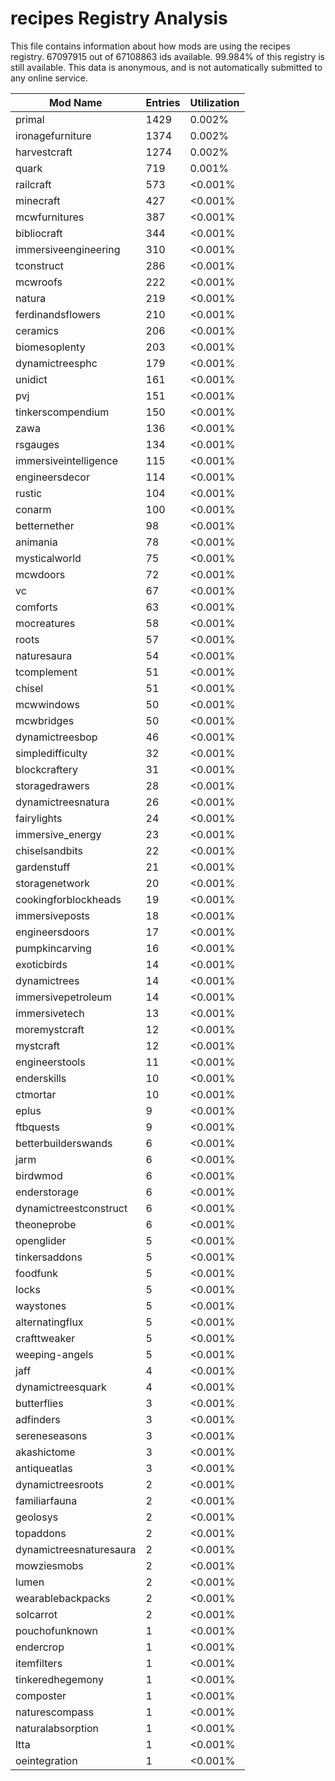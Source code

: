 # recipes Registry Analysis

This file contains information about how mods are using the recipes registry.
67097915 out of 67108863 ids available. 99.984% of this registry is still
available. This data is anonymous, and is not automatically submitted to any
online service.


| Mod Name                | Entries | Utilization |
|-------------------------|---------|-------------|
| primal                  | 1429    | 0.002%      |
| ironagefurniture        | 1374    | 0.002%      |
| harvestcraft            | 1274    | 0.002%      |
| quark                   | 719     | 0.001%      |
| railcraft               | 573     | <0.001%     |
| minecraft               | 427     | <0.001%     |
| mcwfurnitures           | 387     | <0.001%     |
| bibliocraft             | 344     | <0.001%     |
| immersiveengineering    | 310     | <0.001%     |
| tconstruct              | 286     | <0.001%     |
| mcwroofs                | 222     | <0.001%     |
| natura                  | 219     | <0.001%     |
| ferdinandsflowers       | 210     | <0.001%     |
| ceramics                | 206     | <0.001%     |
| biomesoplenty           | 203     | <0.001%     |
| dynamictreesphc         | 179     | <0.001%     |
| unidict                 | 161     | <0.001%     |
| pvj                     | 151     | <0.001%     |
| tinkerscompendium       | 150     | <0.001%     |
| zawa                    | 136     | <0.001%     |
| rsgauges                | 134     | <0.001%     |
| immersiveintelligence   | 115     | <0.001%     |
| engineersdecor          | 114     | <0.001%     |
| rustic                  | 104     | <0.001%     |
| conarm                  | 100     | <0.001%     |
| betternether            | 98      | <0.001%     |
| animania                | 78      | <0.001%     |
| mysticalworld           | 75      | <0.001%     |
| mcwdoors                | 72      | <0.001%     |
| vc                      | 67      | <0.001%     |
| comforts                | 63      | <0.001%     |
| mocreatures             | 58      | <0.001%     |
| roots                   | 57      | <0.001%     |
| naturesaura             | 54      | <0.001%     |
| tcomplement             | 51      | <0.001%     |
| chisel                  | 51      | <0.001%     |
| mcwwindows              | 50      | <0.001%     |
| mcwbridges              | 50      | <0.001%     |
| dynamictreesbop         | 46      | <0.001%     |
| simpledifficulty        | 32      | <0.001%     |
| blockcraftery           | 31      | <0.001%     |
| storagedrawers          | 28      | <0.001%     |
| dynamictreesnatura      | 26      | <0.001%     |
| fairylights             | 24      | <0.001%     |
| immersive_energy        | 23      | <0.001%     |
| chiselsandbits          | 22      | <0.001%     |
| gardenstuff             | 21      | <0.001%     |
| storagenetwork          | 20      | <0.001%     |
| cookingforblockheads    | 19      | <0.001%     |
| immersiveposts          | 18      | <0.001%     |
| engineersdoors          | 17      | <0.001%     |
| pumpkincarving          | 16      | <0.001%     |
| exoticbirds             | 14      | <0.001%     |
| dynamictrees            | 14      | <0.001%     |
| immersivepetroleum      | 14      | <0.001%     |
| immersivetech           | 13      | <0.001%     |
| moremystcraft           | 12      | <0.001%     |
| mystcraft               | 12      | <0.001%     |
| engineerstools          | 11      | <0.001%     |
| enderskills             | 10      | <0.001%     |
| ctmortar                | 10      | <0.001%     |
| eplus                   | 9       | <0.001%     |
| ftbquests               | 9       | <0.001%     |
| betterbuilderswands     | 6       | <0.001%     |
| jarm                    | 6       | <0.001%     |
| birdwmod                | 6       | <0.001%     |
| enderstorage            | 6       | <0.001%     |
| dynamictreestconstruct  | 6       | <0.001%     |
| theoneprobe             | 6       | <0.001%     |
| openglider              | 5       | <0.001%     |
| tinkersaddons           | 5       | <0.001%     |
| foodfunk                | 5       | <0.001%     |
| locks                   | 5       | <0.001%     |
| waystones               | 5       | <0.001%     |
| alternatingflux         | 5       | <0.001%     |
| crafttweaker            | 5       | <0.001%     |
| weeping-angels          | 5       | <0.001%     |
| jaff                    | 4       | <0.001%     |
| dynamictreesquark       | 4       | <0.001%     |
| butterflies             | 3       | <0.001%     |
| adfinders               | 3       | <0.001%     |
| sereneseasons           | 3       | <0.001%     |
| akashictome             | 3       | <0.001%     |
| antiqueatlas            | 3       | <0.001%     |
| dynamictreesroots       | 2       | <0.001%     |
| familiarfauna           | 2       | <0.001%     |
| geolosys                | 2       | <0.001%     |
| topaddons               | 2       | <0.001%     |
| dynamictreesnaturesaura | 2       | <0.001%     |
| mowziesmobs             | 2       | <0.001%     |
| lumen                   | 2       | <0.001%     |
| wearablebackpacks       | 2       | <0.001%     |
| solcarrot               | 2       | <0.001%     |
| pouchofunknown          | 1       | <0.001%     |
| endercrop               | 1       | <0.001%     |
| itemfilters             | 1       | <0.001%     |
| tinkeredhegemony        | 1       | <0.001%     |
| composter               | 1       | <0.001%     |
| naturescompass          | 1       | <0.001%     |
| naturalabsorption       | 1       | <0.001%     |
| ltta                    | 1       | <0.001%     |
| oeintegration           | 1       | <0.001%     |
